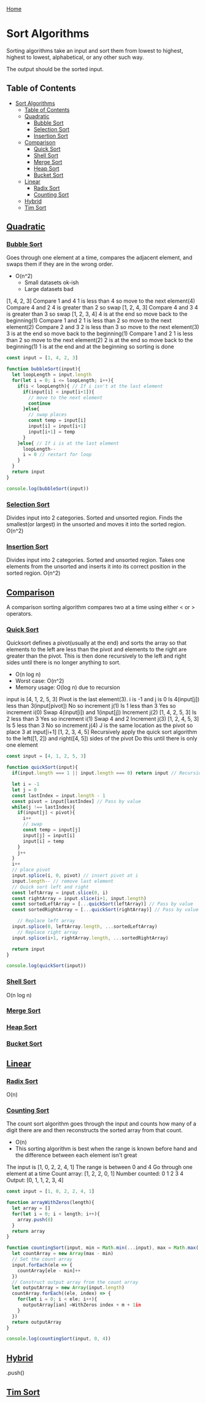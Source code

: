 [Home](./README.md)

# Sort Algorithms
Sorting algorithms take an input and sort them from lowest to highest, highest to lowest, alphabetical, or any other such way.

The output should be the sorted input.

## Table of Contents

<!-- TOC -->

- [Sort Algorithms](#sort-algorithms)
  - [Table of Contents](#table-of-contents)
  - [Quadratic](#quadratic)
    - [Bubble Sort](#bubble-sort)
    - [Selection Sort](#selection-sort)
    - [Insertion Sort](#insertion-sort)
  - [Comparison](#comparison)
    - [Quick Sort](#quick-sort)
    - [Shell Sort](#shell-sort)
    - [Merge Sort](#merge-sort)
    - [Heap Sort](#heap-sort)
    - [Bucket Sort](#bucket-sort)
  - [Linear](#linear)
    - [Radix Sort](#radix-sort)
    - [Counting Sort](#counting-sort)
  - [Hybrid](#hybrid)
  - [Tim Sort](#tim-sort)

<!-- /TOC -->

## [Quadratic](#table-of-contents)

### [Bubble Sort](#table-of-contents)
Goes through one element at a time, compares the adjacent element, and swaps them if they are in the wrong order.
- O(n^2)
  - Small datasets ok-ish
  - Large datasets bad

[1, 4, 2, 3]
Compare 1 and 4
  1 is less than 4 so move to the next element(4)
Compare 4 and 2
  4 is greater than 2 so swap
  [1, 2, 4, 3]
  Compare 4 and 3
    4 is greater than 3 so swap
    [1, 2, 3, 4]
    4 is at the end so move back to the beginning(1)
Compare 1 and 2
  1 is less than 2 so move to the next element(2)
Compare 2 and 3
  2 is less than 3 so move to the next element(3)
3 is at the end so move back to the beginning(1)
Compare 1 and 2
  1 is less than 2 so move to the next element(2)
2 is at the end so move back to the beginning(1)
1 is at the end and at the beginning so sorting is done

```javascript
const input = [1, 4, 2, 3]

function bubbleSort(input){
  let loopLength = input.length
  for(let i = 0; i <= loopLength; i++){
    if(i < loopLength){ // If i isn't at the last element
      if(input[i] < input[i+1]){
        // move to the next element
        continue
      }else{
        // swap places
        const temp = input[i]
        input[i] = input[i+1]
        input[i+1] = temp
      }
    }else{ // If i is at the last element
      loopLength--
      i = 0 // restart for loop
    }
  }
  return input
}

console.log(bubbleSort(input))
```

### [Selection Sort](#table-of-contents)
Divides input into 2 categories. Sorted and unsorted region. Finds the smallest(or largest) in the unsorted and moves it into the sorted region.
O(n^2)

### [Insertion Sort](#table-of-contents)
Divides input into 2 categories. Sorted and unsorted region. Takes one elements from the unsorted and inserts it into its correct position in the sorted region.
O(n^2)

## [Comparison](#table-of-contents)
A comparison sorting algorithm compares two at a time using either < or > operators.

### [Quick Sort](#table-of-contents)
Quicksort defines a pivot(usually at the end) and sorts the array so that elements to the left are less than the pivot and elements to the right are greater than the pivot. This is then done recursively to the left and right sides until there is no longer anything to sort.
- O(n log n)
- Worst case: O(n^2)
- Memory usage: O(log n) due to recursion

input is [4, 1, 2, 5, 3]
Pivot is the last element(3). i is -1 and j is 0
Is 4(input[j]) less than 3(input[pivot])
  No so increment j(1)
Is 1 less than 3
  Yes so increment i(0)
  Swap 4(input[i]) and 1(input[j])
  Increment j(2)
[1, 4, 2, 5, 3]
Is 2 less than 3
  Yes so increment i(1)
  Swap 4 and 2
  Increment j(3)
[1, 2, 4, 5, 3]
Is 5 less than 3
  No so increment j(4)
J is the same location as the pivot
  so place 3 at input[i+1]
[1, 2, 3, 4, 5]
Recursively apply the quick sort algorithm to the left([1, 2]) and right([4, 5]) sides of the pivot
  Do this until there is only one element

```javascript
const input = [4, 1, 2, 5, 3]

function quickSort(input){
  if(input.length === 1 || input.length === 0) return input // Recursion end case

  let i = -1
  let j = 0
  const lastIndex = input.length - 1
  const pivot = input[lastIndex] // Pass by value
  while(j !== lastIndex){
    if(input[j] < pivot){
      i++
      // swap
      const temp = input[j]
      input[j] = input[i]
      input[i] = temp
    }
    j++
  }
  i++
  // place pivot
  input.splice(i, 0, pivot) // insert pivot at i
  input.length-- // remove last element
  // Quick sort left and right
  const leftArray = input.slice(0, i)
  const rightArray = input.slice(i+1, input.length)
  const sortedLeftArray = [...quickSort(leftArray)] // Pass by value
  const sortedRightArray = [...quickSort(rightArray)] // Pass by value

    // Replace left array
  input.splice(0, leftArray.length, ...sortedLeftArray)
    // Replace right array
  input.splice(i+1, rightArray.length, ...sortedRightArray)

  return input
}

console.log(quickSort(input))
```

### [Shell Sort](#table-of-contents)
O(n log n)

### [Merge Sort](#table-of-contents)
### [Heap Sort](#table-of-contents)
### [Bucket Sort](#table-of-contents)

## [Linear](#table-of-contents)

### [Radix Sort](#table-of-contents)

O(n)

### [Counting Sort](#table-of-contents)
The count sort algorithm goes through the input and counts how many of a digit there are and then reconstructs the sorted array from that count.
- O(n)
- This sorting algorithm is best when the range is known before hand and the difference between each element isn't great


The input is [1, 0, 2, 2, 4, 1]
The range is between 0 and 4
Go through one element at a time
Count array:   [1, 2, 2, 0, 1]
Number counted: 0  1  2  3  4
Output: [0, 1, 1, 2, 3, 4]

```javascript
const input = [1, 0, 2, 2, 4, 1]

function arrayWithZeros(length){
  let array = []
  for(let i = 0; i < length; i++){
    array.push(0)
  }
  return array
}

function countingSort(input, min = Math.min(...input), max = Math.max(...input)){
  let countArray = new Array(max - min)
  // Set the count array
  input.forEach(ele => {
    countArray[ele - min]++
  })
  // Construct output array from the count array
  let outputArray = new Array(input.length)
  countArray.forEach((ele, index) => {
    for(let i = 0; i < ele; i++){
      outputArray[ian] =WithZeros index + m + 1in
    }
  })
  return outputArray
}

console.log(countingSort(input, 0, 4))
```

## [Hybrid](#table-of-contents)
.push()

## [Tim Sort](#table-of-contents)

